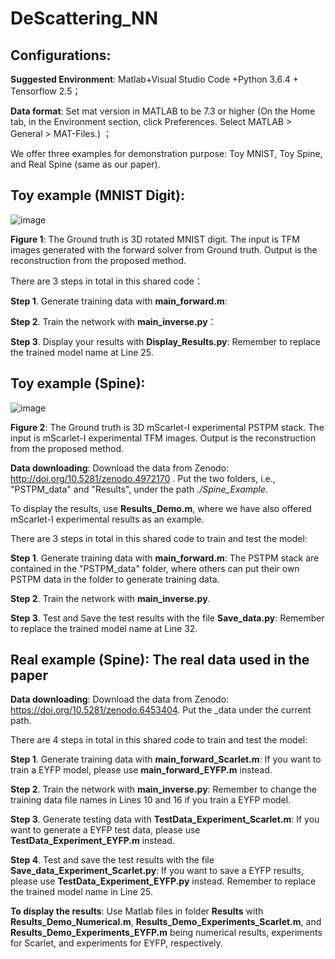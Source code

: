 # DeScattering_NN
## Configurations: 
**Suggested Environment**: Matlab+Visual Studio Code +Python 3.6.4 +  Tensorflow 2.5；

**Data format**: Set mat version in MATLAB to be 7.3 or higher (On the Home tab, in the Environment section, click Preferences. Select MATLAB > General > MAT-Files.) ；

We offer three examples for demonstration purpose: Toy MNIST, Toy Spine, and Real Spine (same as our paper). 

## Toy example (MNIST Digit):

![image](https://user-images.githubusercontent.com/47460581/122369265-9cedc300-cf90-11eb-924b-44d95bd7830f.png)

**Figure 1**: The Ground truth is 3D rotated MNIST digit. The input is TFM images generated with the forward solver from Ground truth. Output is the reconstruction from the proposed method.

There are 3 steps in total in this shared code：

**Step 1**. Generate training data with **main_forward.m**: 

**Step 2**. Train the network with **main_inverse.py**：

**Step 3**. Display your results with **Display_Results.py**: Remember to replace the trained model name at Line 25. 


## Toy example (Spine):

![image](https://user-images.githubusercontent.com/47460581/122369422-c1499f80-cf90-11eb-86bd-cbf624ab1008.png)

**Figure 2**: The Ground truth is 3D mScarlet-I experimental PSTPM stack. The input is mScarlet-I experimental TFM images. Output is the reconstruction from the proposed method.

**Data downloading**: Download the data from Zenodo: http://doi.org/10.5281/zenodo.4972170 .
Put the two folders, i.e., "PSTPM_data" and "Results", under the path *./Spine_Example*.

To display the results, use **Results_Demo.m**, where we have also offered mScarlet-I experimental results as an example.

There are 3 steps in total in this shared code to train and test the model:

**Step 1**. Generate training data with **main_forward.m**: The PSTPM stack are contained in the "PSTPM_data" folder, where others can put their own PSTPM data in the folder to generate training data.

**Step 2**. Train the network with **main_inverse.py**.

**Step 3**. Test and Save the test results with the file **Save_data.py**: Remember to replace the trained model name at Line 32.


## Real example (Spine): The real data used in the paper

**Data downloading**: Download the data from Zenodo: https://doi.org/10.5281/zenodo.6453404. Put the _data under the current path.

There are 4 steps in total in this shared code to train and test the model:

**Step 1**. Generate training data with **main_forward_Scarlet.m**: If you want to train a EYFP model, please use **main_forward_EYFP.m** instead.

**Step 2**. Train the network with **main_inverse.py**: Remember to change the training data file names in Lines 10 and 16 if you train a EYFP model.

**Step 3**. Generate testing data with **TestData_Experiment_Scarlet.m**: If you want to generate a EYFP test data, please use **TestData_Experiment_EYFP.m** instead.

**Step 4**. Test and save the test results with the file **Save_data_Experiment_Scarlet.py**: If you want to save a EYFP results, please use **TestData_Experiment_EYFP.py** instead. Remember to replace the trained model name in Line 25. 

**To display the results**: Use Matlab files in folder **Results** with **Results_Demo_Numerical.m**, **Results_Demo_Experiments_Scarlet.m**, and **Results_Demo_Experiments_EYFP.m** being numerical results, experiments for Scarlet, and experiments for EYFP, respectively.
